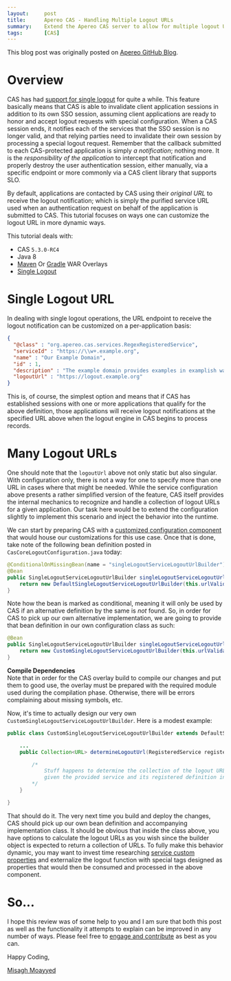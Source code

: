 ```yaml
---
layout:     post
title:      Apereo CAS - Handling Multiple Logout URLs
summary:    Extend the Apereo CAS server to allow for multiple logout URLs during SLO operations.
tags:       [CAS]
---
```


<div class="alert alert-success"><i class="far fa-lightbulb"></i> This blog post was originally posted on <a href="https://github.com/apereo/apereo.github.io">Apereo GitHub Blog</a>.</div>

# Overview

CAS has had [support for single logout](https://apereo.github.io/cas/development/installation/Logout-Single-Signout.html) for quite a while. This feature basically means that CAS is able to invalidate client application sessions in addition to its own SSO session, assuming client applications are ready to honor and accept logout requests with special configuration. When a CAS session ends, it notifies each of the services that the SSO session is no longer valid, and that relying parties need to invalidate their own session by processing a special logout request. Remember that the callback submitted to each CAS-protected application is simply *a notification*; nothing more. It is the *responsibility of the application* to intercept that notification and properly destroy the user authentication session, either manually, via a specific endpoint or more commonly via a CAS client library that supports SLO.

<script async src="https://pagead2.googlesyndication.com/pagead/js/adsbygoogle.js"></script>
<ins class="adsbygoogle"
     style="display:block; text-align:center;"
     data-ad-layout="in-article"
     data-ad-format="fluid"
     data-ad-client="ca-pub-8081398210264173"
     data-ad-slot="3789603713"></ins>
<script>
     (adsbygoogle = window.adsbygoogle || []).push({});
</script>

By default, applications are contacted by CAS using their *original URL* to receive the logout notification; which is simply the purified service URL used when an authentication request on behalf of the application is submitted to CAS. This tutorial focuses on ways one can customize the logout URL in more dynamic ways.

This tutorial deals with:

- CAS `5.3.0-RC4`
- Java 8
- [Maven](https://github.com/apereo/cas-overlay-template) Or [Gradle](https://github.com/apereo/cas-gradle-overlay-template) WAR Overlays
- [Single Logout](https://apereo.github.io/cas/development/installation/Logout-Single-Signout.html)

# Single Logout URL

In dealing with single logout operations, the URL endpoint to receive the logout notification can be customized on a per-application basis:

```json
{
  "@class" : "org.apereo.cas.services.RegexRegisteredService",
  "serviceId" : "https://\\w+.example.org",
  "name" : "Our Example Domain",
  "id" : 1,
  "description" : "The example domain provides examples in examplish ways",
  "logoutUrl" : "https://logout.example.org"
}
```

This is, of course, the simplest option and means that if CAS has established sessions with one or more applications that qualify for the above definition, those applications will receive logout notifications at the specified URL above when the logout engine in CAS begins to process records.

# Many Logout URLs

One should note that the `logoutUrl` above not only static but also singular. With configuration only, there is not a way for one to specify more than one URL in cases where that might be needed. While the service configuration above presents a rather simplified version of the feature, CAS itself provides the internal mechanics to recognize and handle a collection of logout URLs for a given application. Our task here would be to extend the configuration slightly to implement this scenario and inject the behavior into the runtime.

We can start by preparing CAS with a [customized configuration component](https://apereo.github.io/cas/5.3.x/installation/Configuration-Management-Extensions.html) that would house our customizations for this use case. Once that is done, take note of the following bean definition posted in `CasCoreLogoutConfiguration.java` today:


```java
@ConditionalOnMissingBean(name = "singleLogoutServiceLogoutUrlBuilder")
@Bean
public SingleLogoutServiceLogoutUrlBuilder singleLogoutServiceLogoutUrlBuilder() {
    return new DefaultSingleLogoutServiceLogoutUrlBuilder(this.urlValidator);
}
```

Note how the bean is marked as conditional, meaning it will only be used by CAS if an alternative definition by the same is *not* found. So, in order for CAS to pick up our own alternative implementation, we are going to provide that bean definition in our own configuration class as such:

```java
@Bean
public SingleLogoutServiceLogoutUrlBuilder singleLogoutServiceLogoutUrlBuilder() {
    return new CustomSingleLogoutServiceLogoutUrlBuilder(this.urlValidator);
}
```

<div class="alert alert-info">
<strong>Compile Dependencies</strong><br/>Note that in order for the CAS overlay build to compile our changes and put them to good use, the overlay must be prepared with the required module used during the compilation phase. Otherwise, there will be errors complaining about missing symbols, etc.</div>

Now, it's time to actually design our very own `CustomSingleLogoutServiceLogoutUrlBuilder`. Here is a modest example:

```java
public class CustomSingleLogoutServiceLogoutUrlBuilder extends DefaultSingleLogoutServiceLogoutUrlBuilder {

    ...
    public Collection<URL> determineLogoutUrl(RegisteredService registeredService, WebApplicationService service) {

        /*
            Stuff happens to determine the collection of the logout URLs
            given the provided service and its registered definition in the registry.
        */
    }

}
```

That should do it. The very next time you build and deploy the changes, CAS should pick up our own bean definition and accompanying implementation class. It should be obvious that inside the class above, you have options to calculate the logout URLs as you wish since the builder object is expected to return a collection of URLs. To fully make this behavior dynamic, you may want to invest time researching [service custom properties](https://apereo.github.io/cas/5.3.x/installation/Configuring-Service-Custom-Properties.html) and externalize the logout function with special tags designed as properties that would then be consumed and processed in the above component.

# So...

I hope this review was of some help to you and I am sure that both this post as well as the functionality it attempts to explain can be improved in any number of ways. Please feel free to [engage and contribute](https://apereo.github.io/cas/developer/Contributor-Guidelines.html) as best as you can.

Happy Coding,

[Misagh Moayyed](https://fawnoos.com)
